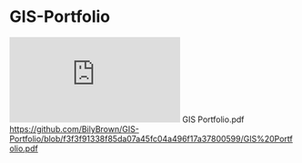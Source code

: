 # GIS-Portfolio

![alt text](https://github.com/BilyBrown/GIS-Portfolio/blob/f3f3f91338f85da07a45fc04a496f17a37800599/GIS%20Portfolio.pdf?raw=true)
GIS Portfolio.pdf
https://github.com/BilyBrown/GIS-Portfolio/blob/f3f3f91338f85da07a45fc04a496f17a37800599/GIS%20Portfolio.pdf
